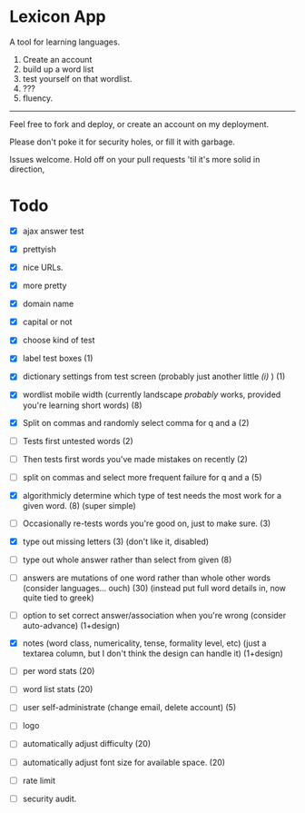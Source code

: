 
Lexicon App
===========

A tool for learning languages.

1. Create an account
2. build up a word list
3. test yourself on that wordlist.
4. ???
4. fluency.

---

Feel free to fork and deploy, or create an account on my deployment.

Please don't poke it for security holes, or fill it with garbage.

Issues welcome. Hold off on your pull requests 'til it's more solid in direction,

Todo
====

- [x] ajax answer test
- [x] prettyish
- [x] nice URLs.
- [x] more pretty
- [x] domain name
- [x] capital or not
- [x] choose kind of test

- [x] label test boxes (1)
- [x] dictionary settings from test screen (probably just another little _(i)_ ) (1)
- [x] wordlist mobile width (currently landscape _probably_ works, provided you're learning short words) (8)
- [x] Split on commas and randomly select comma for q and a (2)
- [ ] Tests first untested words (2)
- [ ] Then tests first words you've made mistakes on recently (2)
- [ ] split on commas and select more frequent failure for q and a (5)
- [x] algorithmicly determine which type of test needs the most work for a given word. (8) (super simple)
- [ ] Occasionally re-tests words you're good on, just to make sure. (3)
- [x] type out missing letters (3) (don't like it, disabled)
- [ ] type out whole answer rather than select from given (8)
- [ ] answers are mutations of one word rather than whole other words (consider languages... ouch) (30) (instead put full word details in, now quite tied to greek)
- [ ] option to set correct answer/association when you're wrong (consider auto-advance) (1+design)
- [x] notes (word class, numericality, tense, formality level, etc) (just a textarea column, but I don't think the design can handle it) (1+design)
- [ ] per word stats (20)
- [ ] word list stats (20)
- [ ] user self-administrate (change email, delete account) (5)
- [ ] logo
- [ ] automatically adjust difficulty (20)
- [ ] automatically adjust font size for available space. (20)
- [ ] rate limit
- [ ] security audit.
